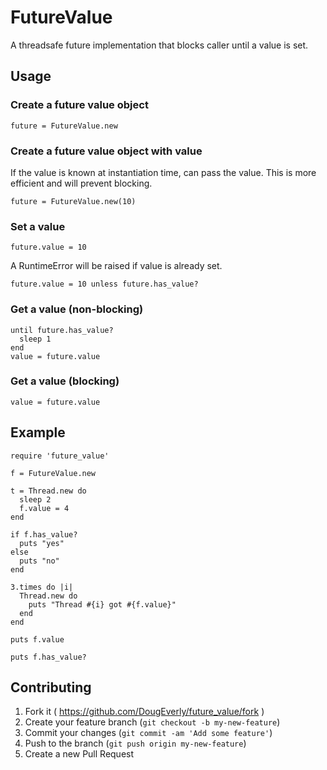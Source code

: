 # FutureValue

A threadsafe future implementation that blocks caller until a value is set.


## Usage

### Create a future value object

    future = FutureValue.new
    
### Create a future value object with value

If the value is known at instantiation time, can pass the value. This is more efficient and will prevent blocking.

    future = FutureValue.new(10)

### Set a value

    future.value = 10

A RuntimeError will be raised if value is already set.

    future.value = 10 unless future.has_value?

  
### Get a value (non-blocking)

    until future.has_value?
      sleep 1
    end
    value = future.value
    
### Get a value (blocking)

    value = future.value

## Example

    require 'future_value'

    f = FutureValue.new

    t = Thread.new do
      sleep 2
      f.value = 4
    end

    if f.has_value?
      puts "yes"
    else
      puts "no"
    end

    3.times do |i|
      Thread.new do
        puts "Thread #{i} got #{f.value}"
      end
    end

    puts f.value

    puts f.has_value?

## Contributing

1. Fork it ( https://github.com/DougEverly/future_value/fork )
2. Create your feature branch (`git checkout -b my-new-feature`)
3. Commit your changes (`git commit -am 'Add some feature'`)
4. Push to the branch (`git push origin my-new-feature`)
5. Create a new Pull Request
